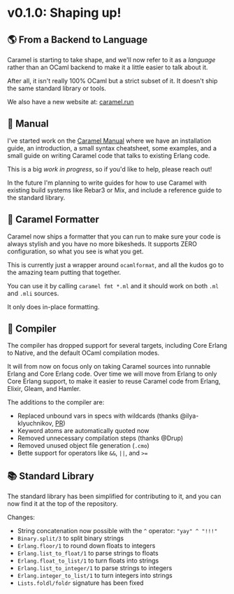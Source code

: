 # v0.1.0: Shaping up!

## 🌎 From a Backend to Language

Caramel is starting to take shape, and we'll now refer to it as a _language_
rather than an OCaml backend to make it a little easier to talk about it.

After all, it isn't really 100% OCaml but a strict subset of it. It doesn't
ship the same standard library or tools.

We also have a new website at: [caramel.run](https://caramel.run)

## 📙 Manual

I've started work on the [Caramel Manual](https://caramel.run/manual/) where we
have an installation guide, an introduction, a small syntax cheatsheet, some
examples, and a small guide on writing Caramel code that talks to existing
Erlang code.

This is a big _work in progress_, so if you'd like to help, please reach out!

In the future I'm planning to write guides for how to use Caramel with existing
build systems like Rebar3 or Mix, and include a reference guide to the standard
library.

## 💅 Caramel Formatter

Caramel now ships a formatter that you can run to make sure your code is always
stylish and you have no more bikesheds. It supports ZERO configuration, so what
you see is what you get.

This is currently just a wrapper around `ocamlformat`, and all the kudos go to
the amazing team putting that together.

You can use it by calling `caramel fmt *.ml` and it should work on both `.ml`
and `.mli` sources.

It only does in-place formatting.

## 🧰 Compiler

The compiler has dropped support for several targets, including Core Erlang to
Native, and the default OCaml compilation modes.

It will from now on focus only on taking Caramel sources into runnable Erlang
and Core Erlang code. Over time we will move from Erlang to only Core Erlang
support, to make it easier to reuse Caramel code from Erlang, Elixir, Gleam,
and Hamler.

The additions to the compiler are:

* Replaced unbound vars in specs with wildcards (thanks @ilya-klyuchnikov, [PR](https://github.com/AbstractMachinesLab/caramel/pull/38))
* Keyword atoms are automatically quoted now
* Removed unnecessary compilation steps (thanks @Drup)
* Removed unused object file generation (`.cmo`)
* Bette support for operators like `&&`, `||`, and `>=`

## 📚 Standard Library

The standard library has been simplified for contributing to it, and you can now
find it at the top of the repository.

Changes:

* String concatenation now possible with the `^` operator: `"yay" ^ "!!!"`
* `Binary.split/3` to split binary strings
* `Erlang.floor/1` to round down floats to integers
* `Erlang.list_to_float/1` to parse strings to floats
* `Erlang.float_to_list/1` to turn floats into strings
* `Erlang.list_to_integer/1` to parse strings to integers
* `Erlang.integer_to_list/1` to turn integers into strings
* `Lists.foldl/foldr` signature has been fixed
